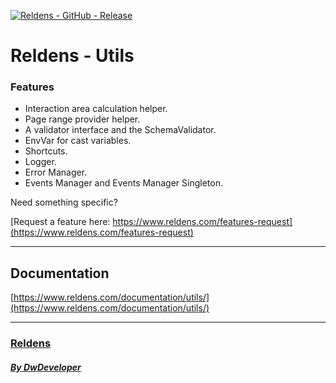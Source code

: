 [![Reldens - GitHub - Release](https://www.dwdeveloper.com/media/reldens/reldens-mmorpg-platform.png)](https://github.com/damian-pastorini/reldens)

# Reldens - Utils

### Features

- Interaction area calculation helper.
- Page range provider helper.
- A validator interface and the SchemaValidator.
- EnvVar for cast variables.
- Shortcuts.
- Logger.
- Error Manager.
- Events Manager and Events Manager Singleton.

Need something specific?

[Request a feature here: https://www.reldens.com/features-request](https://www.reldens.com/features-request)

---

## Documentation

[https://www.reldens.com/documentation/utils/](https://www.reldens.com/documentation/utils/)


---

### [Reldens](https://github.com/damian-pastorini/reldens/ "Reldens")

##### [By DwDeveloper](https://www.dwdeveloper.com/ "DwDeveloper")

